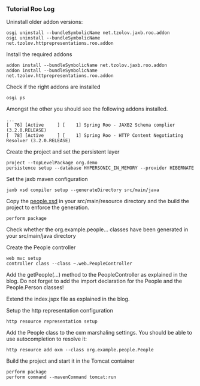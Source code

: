 ### Tutorial Roo Log ###

Uninstall older addon versions:
```
osgi uninstall --bundleSymbolicName net.tzolov.jaxb.roo.addon
osgi uninstall --bundleSymbolicName net.tzolov.httprepresentations.roo.addon
```

Install the required addons
```
addon install --bundleSymbolicName net.tzolov.jaxb.roo.addon
addon install --bundleSymbolicName net.tzolov.httprepresentations.roo.addon
```


Check if the right addons are installed
```
osgi ps
```
Amongst the other you should see the following addons installed.
```
...
[  76] [Active     ] [    1] Spring Roo - JAXB2 Schema complier (3.2.0.RELEASE)
[  78] [Active     ] [    1] Spring Roo - HTTP Content Negotiating Resolver (3.2.0.RELEASE)
```

Create the project and set the persistent layer
```
project --topLevelPackage org.demo
persistence setup --database HYPERSONIC_IN_MEMORY --provider HIBERNATE 
```

Set the jaxb maven configuration
```
jaxb xsd compiler setup --generateDirectory src/main/java
```

Copy the [people.xsd](http://spring-roo-addons.googlecode.com/files/people.xsd) in your src/main/resource directory and the build the project to enforce the generation.
```
perform package
```
Check whether the org.example.people... classes have been generated in your src/main/java directory

Create the People controller
```
web mvc setup
controller class --class ~.web.PeopleController
```

Add the getPeople(...) method to the PeopleController as explained in the blog. Do not forget to add the import declaration for the People and the People.Person classes!

Extend the index.jspx file as explained in the blog.

Setup the http representation configuration
```
http resource representation setup
```

Add the People class to the oxm marshaling settings. You should be able to use autocompletion to resolve it:
```
http resource add oxm --class org.example.people.People
```

Build the project and start it in the Tomcat container
```
perform package
perform command --mavenCommand tomcat:run 
```